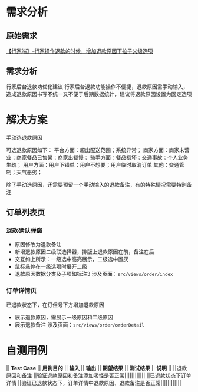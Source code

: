 # 需求分析

## 原始需求
[【行家端】-行家操作退款的时候，增加退款原因下拉子父级选项](https://www.tapd.cn/53440148/prong/stories/view/1153440148001037898)

## 需求分析
行家后台退款功优化建议
行家后台退款功能操作不便捷，退款原因需手动输入，造成退款原因书写不统一又不便于后期数据统计，建议将退款原因设置为固定选项

# 解决方案
手动选退款原因

可选退款原因如下：
平台方面：超出配送范围；系统异常；
商家方面：商家未营业；商家餐品已售馨；商家出餐慢；
骑手方面：餐品损坏；交通事故；个人业务生疏；
用户方面：用户下错单；用户不想要；用户临时取消订单
其他：交通管制；天气恶劣；

除了手动选原因，还需要预留一个手动输入的退款备注，有的特殊情况需要特别备注


## 订单列表页
### 退款确认弹窗
- 原因修改为退款备注
- 新增退款原因二级联选择器，排版上退款原因在前，备注在后
- 交互如上所示：一级选中高亮展示，二级选中置灰
- 鼠标悬停在一级选项时展开二级
- 退款原因数据分类及子项如标注3
涉及页面：`src/views/order/index`

### 订单详情页
已退款状态下，在订但号下方增加退款原因
- 展示退款原因，需展示一级原因和二级原因
- 展示退款备注
涉及页面：`src/views/order/orderDetail`



# 自测用例
|| **Test Case** || **用例目的** || **输入** || **输出** || **期望结果** || **测试结果** || **说明** ||
||退款原因和备注 ||验证退款原因和备注添加吸怪是否正常||||||||||||
||已退款状态下订单详情 ||验证已退款状态下，订单详情中退款原因、退款备注是否正常||||||||||||
